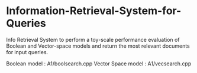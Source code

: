 # Information-Retrieval-System-for-Queries
Info Retrieval System to perform a toy-scale performance evaluation of Boolean and Vector-space models and return the most relevant documents for input queries.

Boolean model : A1/boolsearch.cpp
Vector Space model : A1/vecsearch.cpp
